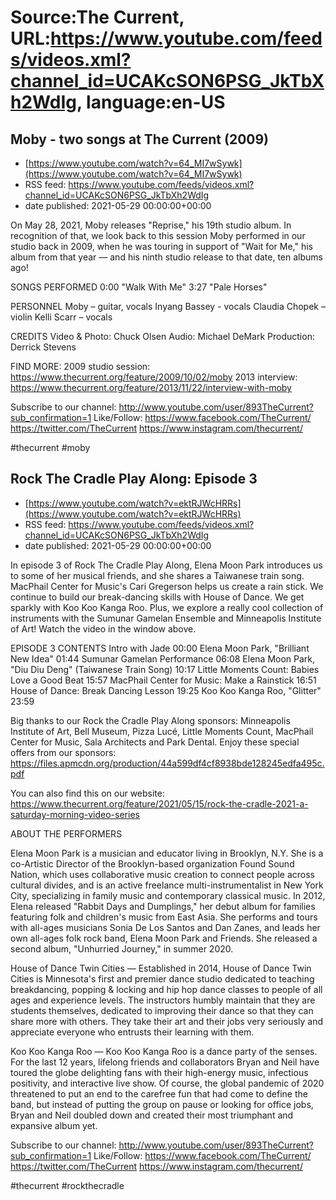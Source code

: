 # Source:The Current, URL:https://www.youtube.com/feeds/videos.xml?channel_id=UCAKcSON6PSG_JkTbXh2WdIg, language:en-US

## Moby - two songs at The Current (2009)
 - [https://www.youtube.com/watch?v=64_MI7wSywk](https://www.youtube.com/watch?v=64_MI7wSywk)
 - RSS feed: https://www.youtube.com/feeds/videos.xml?channel_id=UCAKcSON6PSG_JkTbXh2WdIg
 - date published: 2021-05-29 00:00:00+00:00

On May 28, 2021, Moby releases "Reprise," his 19th studio album. In recognition of that, we look back to this session Moby performed in our studio back in 2009, when he was touring in support of "Wait for Me," his album from that year — and his ninth studio release to that date, ten albums ago! 

SONGS PERFORMED
0:00 "Walk With Me"
3:27 "Pale Horses"

PERSONNEL
Moby – guitar, vocals
Inyang Bassey - vocals
Claudia Chopek – violin
Kelli Scarr – vocals

CREDITS
Video & Photo: Chuck Olsen
Audio: Michael DeMark
Production: Derrick Stevens

FIND MORE:
2009 studio session: https://www.thecurrent.org/feature/2009/10/02/moby
2013 interview: https://www.thecurrent.org/feature/2013/11/22/interview-with-moby

Subscribe to our channel:
http://www.youtube.com/user/893TheCurrent?sub_confirmation=1
Like/Follow:
https://www.facebook.com/TheCurrent/
https://twitter.com/TheCurrent
https://www.instagram.com/thecurrent/

#thecurrent #moby

## Rock The Cradle Play Along: Episode 3
 - [https://www.youtube.com/watch?v=ektRJWcHRRs](https://www.youtube.com/watch?v=ektRJWcHRRs)
 - RSS feed: https://www.youtube.com/feeds/videos.xml?channel_id=UCAKcSON6PSG_JkTbXh2WdIg
 - date published: 2021-05-29 00:00:00+00:00

In episode 3 of Rock The Cradle Play Along, Elena Moon Park introduces us to some of her musical friends, and she shares a Taiwanese train song. MacPhail Center for Music's Cari Gregerson helps us create a rain stick. We continue to build our break-dancing skills with House of Dance. We get sparkly with Koo Koo Kanga Roo. Plus, we explore a really cool collection of instruments with the Sumunar Gamelan Ensemble and Minneapolis Institute of Art! Watch the video in the window above.

EPISODE 3 CONTENTS
Intro with Jade 00:00
Elena Moon Park, "Brilliant New Idea" 01:44
Sumunar Gamelan Performance 06:08
Elena Moon Park, "Diu Diu Deng" (Taiwanese Train Song) 10:17
Little Moments Count: Babies Love a Good Beat 15:57
MacPhail Center for Music: Make a Rainstick 16:51
House of Dance: Break Dancing Lesson 19:25
Koo Koo Kanga Roo, "Glitter" 23:59

Big thanks to our Rock the Cradle Play Along sponsors: Minneapolis Institute of Art, Bell Museum, Pizza Lucé, Little Moments Count, MacPhail Center for Music, Sala Architects and Park Dental. Enjoy these special offers from our sponsors: https://files.apmcdn.org/production/44a599df4cf8938bde128245edfa495c.pdf

You can also find this on our website: https://www.thecurrent.org/feature/2021/05/15/rock-the-cradle-2021-a-saturday-morning-video-series

ABOUT THE PERFORMERS

Elena Moon Park is a musician and educator living in Brooklyn, N.Y. She is a co-Artistic Director of the Brooklyn-based organization Found Sound Nation, which uses collaborative music creation to connect people across cultural divides, and is an active freelance multi-instrumentalist in New York City, specializing in family music and contemporary classical music. In 2012, Elena released "Rabbit Days and Dumplings," her debut album for families featuring folk and children's music from East Asia. She performs and tours with all-ages musicians Sonia De Los Santos and Dan Zanes, and leads her own all-ages folk rock band, Elena Moon Park and Friends. She released a second album, "Unhurried Journey," in summer 2020.

House of Dance Twin Cities — Established in 2014, House of Dance Twin Cities is Minnesota's first and premier dance studio dedicated to teaching breakdancing, popping & locking and hip hop dance classes to people of all ages and experience levels. The instructors humbly maintain that they are students themselves, dedicated to improving their dance so that they can share more with others. They take their art and their jobs very seriously and appreciate everyone who entrusts their learning with them.

Koo Koo Kanga Roo — Koo Koo Kanga Roo is a dance party of the senses. For the last 12 years, lifelong friends and collaborators Bryan and Neil have toured the globe delighting fans with their high-energy music, infectious positivity, and interactive live show. Of course, the global pandemic of 2020 threatened to put an end to the carefree fun that had come to define the band, but instead of putting the group on pause or looking for office jobs, Bryan and Neil doubled down and created their most triumphant and expansive album yet.

Subscribe to our channel:
http://www.youtube.com/user/893TheCurrent?sub_confirmation=1
Like/Follow:
https://www.facebook.com/TheCurrent/
https://twitter.com/TheCurrent
https://www.instagram.com/thecurrent/

#thecurrent #rockthecradle

